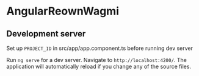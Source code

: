 # AngularReownWagmi

## Development server

Set up `PROJECT_ID` in src/app/app.component.ts before running dev server

Run `ng serve` for a dev server. Navigate to `http://localhost:4200/`. The application will automatically reload if you change any of the source files.

